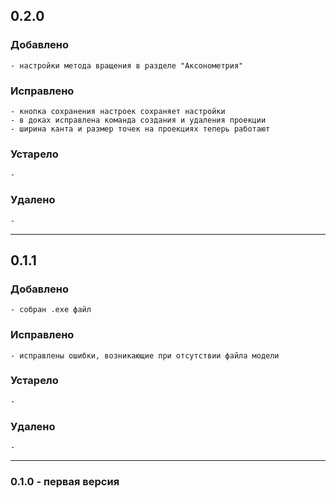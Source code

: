 ## 0.2.0

### Добавлено
    - настройки метода вращения в разделе "Аксонометрия"

### Исправлено
    - кнопка сохранения настроек сохраняет настройки
    - в доках исправлена команда создания и удаления проекции
    - ширина канта и размер точек на проекциях теперь работают

### Устарело
    -

### Удалено
    -

---

## 0.1.1

### Добавлено
    - собран .exe файл

### Исправлено
    - исправлены ошибки, возникающие при отсутствии файла модели

### Устарело
    -

### Удалено
    -

---

### 0.1.0 - первая версия